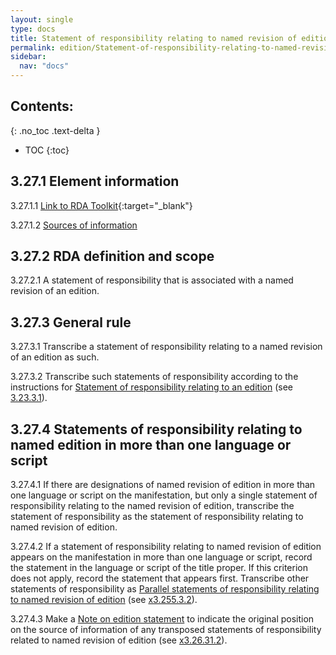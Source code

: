 ```yaml
---
layout: single
type: docs
title: Statement of responsibility relating to named revision of edition
permalink: edition/Statement-of-responsibility-relating-to-named-revision-of-edition/
sidebar:
  nav: "docs"
---
```


## Contents:
{: .no_toc .text-delta }

- TOC
{:toc}

## 3.27.1 Element information

<a name="3.27.1.1">3.27.1.1</a> [Link to RDA Toolkit](https://beta.rdatoolkit.org/Content/Index?externalId=en-US_ala-25f4533f-8def-3228-a74f-4a1f0d57426f){:target="_blank"}

<a name="3.27.1.2">3.27.1.2</a> [Sources of information](/DCRMR/edition/)

## 3.27.2 RDA definition and scope

<a name="3.27.2.1">3.27.2.1</a> A statement of responsibility that is associated with a named revision of an edition.

## 3.27.3 General rule

<a name="3.27.3.1">3.27.3.1</a> Transcribe a statement of responsibility relating to a named revision of an edition as such.

<a name="3.27.3.2">3.27.3.2</a>  Transcribe such statements of responsibility according to the instructions for [Statement of responsibility relating to an edition](/DCRMR/edition/Statement-of-responsibility-relating-to-edition/) (see [3.23.3.1](/DCRMR/edition/Statement-of-responsibility-relating-to-edition/#3.23.3.1)).

## 3.27.4 Statements of responsibility relating to named edition in more than one language or script

<a name="3.27.4.1">3.27.4.1</a> If there are designations of named revision of edition in more than one language or script on the manifestation, but only a single statement of responsibility relating to the named revision of edition, transcribe the statement of responsibility as the statement of responsibility relating to named revision of edition. 

<a name="3.27.4.2">3.27.4.2</a> If a statement of responsibility relating to named revision of edition appears on the manifestation in more than one language or script, record the statement in the language or script of the title proper. If this criterion does not apply, record the statement that appears first. Transcribe other statements of responsibility as [Parallel statements of responsibility relating to named revision of edition](/DCRMR/edition/Parallel-statement-of-responsibility-relating-to-named-revision-of-edition/) (see [x3.255.3.2](/DCRMR/edition/Parallel-statement-of-responsibility-relating-to-named-revision-of-edition/#x3.255.3.2)).

<a name="3.27.4.3">3.27.4.3</a> Make a [Note on edition statement](/DCRMR/edition/Note-on-edition-statement/) to indicate the original position on the source of information of any transposed statements of responsibility related to named revision of edition (see [x3.26.31.2](/DCRMR/edition/Note-on-edition-statement/#x3.26.31.2)).